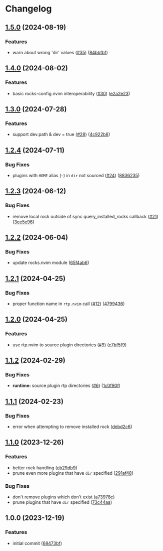 # Changelog

## [1.5.0](https://github.com/nvim-neorocks/rocks-dev.nvim/compare/v1.4.0...v1.5.0) (2024-08-19)


### Features

* warn about wrong 'dir' values ([#35](https://github.com/nvim-neorocks/rocks-dev.nvim/issues/35)) ([84bbfbf](https://github.com/nvim-neorocks/rocks-dev.nvim/commit/84bbfbf51cee3cbdeeea5444b6a95908d56473e3))

## [1.4.0](https://github.com/nvim-neorocks/rocks-dev.nvim/compare/v1.3.0...v1.4.0) (2024-08-02)


### Features

* basic rocks-config.nvim interoperability ([#30](https://github.com/nvim-neorocks/rocks-dev.nvim/issues/30)) ([e2a2e23](https://github.com/nvim-neorocks/rocks-dev.nvim/commit/e2a2e23befd4ef433942d8367726b2f68863039a))

## [1.3.0](https://github.com/nvim-neorocks/rocks-dev.nvim/compare/v1.2.4...v1.3.0) (2024-07-28)


### Features

* support dev.path & dev = true ([#28](https://github.com/nvim-neorocks/rocks-dev.nvim/issues/28)) ([4c922b8](https://github.com/nvim-neorocks/rocks-dev.nvim/commit/4c922b81b677048e36f2837cd30edceaf5b7cb49))

## [1.2.4](https://github.com/nvim-neorocks/rocks-dev.nvim/compare/v1.2.3...v1.2.4) (2024-07-11)


### Bug Fixes

* plugins with `HOME` alias (`~`) in `dir` not sourced ([#24](https://github.com/nvim-neorocks/rocks-dev.nvim/issues/24)) ([8836235](https://github.com/nvim-neorocks/rocks-dev.nvim/commit/88362352a0e0e4ff3bfddf84cbac2b256485674c))

## [1.2.3](https://github.com/nvim-neorocks/rocks-dev.nvim/compare/v1.2.2...v1.2.3) (2024-06-12)


### Bug Fixes

* remove local rock outside of sync query_installed_rocks callback ([#21](https://github.com/nvim-neorocks/rocks-dev.nvim/issues/21)) ([3ee5e96](https://github.com/nvim-neorocks/rocks-dev.nvim/commit/3ee5e96d40c52bff4432a8cfcdbce61a1135bdd1))

## [1.2.2](https://github.com/nvim-neorocks/rocks-dev.nvim/compare/v1.2.1...v1.2.2) (2024-06-04)


### Bug Fixes

* update rocks.nvim module ([65f4ab6](https://github.com/nvim-neorocks/rocks-dev.nvim/commit/65f4ab611925990e98fc1d8a3c46a198ce4d8e16))

## [1.2.1](https://github.com/nvim-neorocks/rocks-dev.nvim/compare/v1.2.0...v1.2.1) (2024-04-25)


### Bug Fixes

* proper function name in `rtp.nvim` call ([#12](https://github.com/nvim-neorocks/rocks-dev.nvim/issues/12)) ([4799436](https://github.com/nvim-neorocks/rocks-dev.nvim/commit/4799436f301b1cd38842ef2f4c84532299627cc0))

## [1.2.0](https://github.com/nvim-neorocks/rocks-dev.nvim/compare/v1.1.2...v1.2.0) (2024-04-25)


### Features

* use rtp.nvim to source plugin directories ([#9](https://github.com/nvim-neorocks/rocks-dev.nvim/issues/9)) ([c7bf5f9](https://github.com/nvim-neorocks/rocks-dev.nvim/commit/c7bf5f916e9adab3c1e53eb5e6a6a15612e4ed7c))

## [1.1.2](https://github.com/nvim-neorocks/rocks-dev.nvim/compare/v1.1.1...v1.1.2) (2024-02-29)


### Bug Fixes

* **runtime:** source plugin rtp directories ([#6](https://github.com/nvim-neorocks/rocks-dev.nvim/issues/6)) ([1c0f90f](https://github.com/nvim-neorocks/rocks-dev.nvim/commit/1c0f90f51704126a4f8dc3dc9e48b60282307101))

## [1.1.1](https://github.com/nvim-neorocks/rocks-dev.nvim/compare/v1.1.0...v1.1.1) (2024-02-23)


### Bug Fixes

* error when attempting to remove installed rock ([debd2c6](https://github.com/nvim-neorocks/rocks-dev.nvim/commit/debd2c684af22294ae72c68aaaf29fa05f36ae31))

## [1.1.0](https://github.com/nvim-neorocks/rocks-dev.nvim/compare/v1.0.0...v1.1.0) (2023-12-26)


### Features

* better rock handling ([cb29db9](https://github.com/nvim-neorocks/rocks-dev.nvim/commit/cb29db92497b755733c644b91f53848f43cb169e))
* prune even more plugins that have `dir` specified ([291af48](https://github.com/nvim-neorocks/rocks-dev.nvim/commit/291af48243b728cbf7aac04d21aef3c9c5d7acd5))


### Bug Fixes

* don't remove plugins which don't exist ([a73978c](https://github.com/nvim-neorocks/rocks-dev.nvim/commit/a73978c8daadf3a92ecef5acd5477f9758e2936f))
* prune plugins that have `dir` specified ([73c44aa](https://github.com/nvim-neorocks/rocks-dev.nvim/commit/73c44aa0cc0254e3986c9f1eb96c52dc216f1316))

## 1.0.0 (2023-12-19)


### Features

* initial commit ([68473bf](https://github.com/nvim-neorocks/rocks-dev.nvim/commit/68473bfc1a4ce1710271a710fed30ce70f04d4e9))
